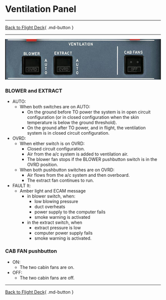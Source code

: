 # Ventilation Panel

---

[Back to Flight Deck](../index.md){ .md-button }

---

![Ventilation Panel](../../../assets/a32nx-briefing/overhead-panel/vent.jpg "Ventilation Panel")

### BLOWER and EXTRACT

- AUTO:
    - When both switches are on AUTO:
        - On the ground before TO power the system is in open circuit configuration (or in closed configuration when the skin temperature is below the ground threshold).
        - On the ground after TO power, and in flight, the ventilation system is in closed circuit configuration.
- OVRD:
    - When either switch is on OVRD:
        - Closed circuit configuration.
        - Air from the a/c system is added to ventilation air.
        - The blower fan stops if the BLOWER pushbutton switch is in the OVRD position.
    - When both pushbutton switches are on OVRD:
        - Air flows from the a/c system and then overboard.
        - The extract fan continues to run.
- FAULT It:
    - Amber light and ECAM message
        - in blower switch, when:
            - low blowing pressure
            - duct overheats
            - power supply to the computer fails
            - smoke warning is activated
        - in the extract switch, when
            - extract pressure is low
            - computer power supply fails
            - smoke warning is activated.

### CAB FAN pushbutton

- ON:
    - The two cabin fans are on.
- OFF:
    - The two cabin fans are off.

---

[Back to Flight Deck](../index.md){ .md-button }
